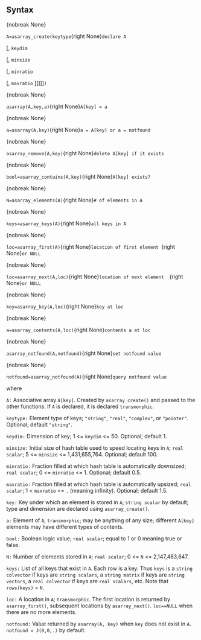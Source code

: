 ## Syntax

{nobreak None}

`A=asarray_create(keytype`{right None}`declare A                 `

\[, `keydim`

\[, `minsize`

\[, `minratio`

\[, `maxratio` \]\]\]\]\]`)`

{nobreak None}

`asarray(A,key,a)`{right None}`A[key] = a                `

{nobreak None}

`a=asarray(A,key)`{right None}`a = A[key] or a = notfound`

{nobreak None}

`asarray_remove(A,key)`{right None}`delete A[key] if it exists`

{nobreak None}

`bool=asarray_contains(A,key)`{right
None}`A[key] exists?            `

{nobreak None}

`N=asarray_elements(A)`{right None}`# of elements in A        `

{nobreak None}

`keys=asarray_keys(A)`{right None}`all keys in A             `

{nobreak None}

`loc=asarray_first(A)`{right
None}`location of first element `{right
None}`or NULL                   `

{nobreak None}

`loc=asarray_next(A,loc)`{right
None}`location of next element  `{right
None}`or NULL                   `

{nobreak None}

`key=asarray_key(A,loc)`{right
None}`key at loc                `

{nobreak None}

`a=asarray_contents(A,loc)`{right
None}`contents a at loc         `

{nobreak None}

`asarray_notfound(A,notfound)`{right
None}`set notfound value        `

{nobreak None}

`notfound=asarray_notfound(A)`{right
None}`query notfound value      `

where

`A:` Associative array `A[key]`. Created by `asarray_create()` and
passed to the other functions. If `A` is declared, it is declared
`transmorphic`.

`keytype:` Element type of keys; `"string"`, `"real"`, `"complex"`, or
`"pointer"`. Optional; default `"string"`.

`keydim:` Dimension of key; 1 &lt;= `keydim` &lt;= 50. Optional; default
1.

`minsize:` Initial size of hash table used to speed locating keys in
`A`; `real scalar`; 5 &lt;= `minsize` &lt;= 1,431,655,764. Optional;
default 100.

`minratio:` Fraction filled at which hash table is automatically
downsized; `real scalar`; 0 &lt;= `minratio` &lt;= 1. Optional; default
0.5.

`maxratio:` Fraction filled at which hash table is automatically
upsized; `real scalar`; 1 &lt; `maxratio` &lt;= `.` (meaning infinity).
Optional; default 1.5.

`key:` Key under which an element is stored in `A`; `string scalar` by
default; type and dimension are declared using `asarray_create()`.

`a:` Element of `A`; `transmorphic`; may be anything of any size;
different `A[key]` elements may have different types of contents.

`bool:` Boolean logic value; `real scalar`; equal to 1 or 0 meaning true
or false.

`N:` Number of elements stored in `A`; `real scalar`; 0 &lt;= `N` &lt;=
2,147,483,647.

`keys:` List of all keys that exist in `A`. Each row is a key. Thus
`keys` is a `string colvector` if keys are `string scalars`, a
`string matrix` if keys are `string vectors`, a `real colvector` if keys
are `real scalars`, etc. Note that `rows(keys)` = `N`.

`loc:` A location in `A`; `transmorphic`. The first location is returned
by `asarray_first()`, subsequent locations by `asarray_next()`.
`loc==NULL` when there are no more elements.

`notfound:` Value returned by `asarray(A, key)` when `key` does
not exist in `A`. `notfound = J(0,0,.)` by default.
